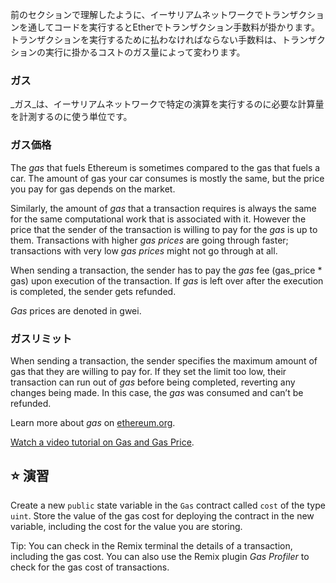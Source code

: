 前のセクションで理解したように、イーサリアムネットワークでトランザクションを通してコードを実行するとEtherでトランザクション手数料が掛かります。 トランザクションを実行するために払わなければならない手数料は、トランザクションの実行に掛かるコストのガス量によって変わります。

### ガス

_ガス_は、イーサリアムネットワークで特定の演算を実行するのに必要な計算量を計測するのに使う単位です。

### ガス価格

The _gas_ that fuels Ethereum is sometimes compared to the gas that fuels a car. The amount of gas your car consumes is mostly the same, but the price you pay for gas depends on the market.

Similarly, the amount of _gas_ that a transaction requires is always the same for the same computational work that is associated with it. However the price that the sender of the transaction is willing to pay for the _gas_ is up to them. Transactions with higher _gas prices_ are going through faster; transactions with very low _gas prices_ might not go through at all.

When sending a transaction, the sender has to pay the _gas_ fee (gas_price \* gas) upon execution of the transaction. If _gas_ is left over after the execution is completed, the sender gets refunded.

_Gas_ prices are denoted in gwei.

### ガスリミット

When sending a transaction, the sender specifies the maximum amount of gas that they are willing to pay for. If they set the limit too low, their transaction can run out of _gas_ before being completed, reverting any changes being made. In this case, the _gas_ was consumed and can’t be refunded.

Learn more about _gas_ on <a href="https://ethereum.org/en/developers/docs/gas/" target="_blank">ethereum.org</a>.

<a href="https://www.youtube.com/watch?v=oTS9uxU6cAM" target="_blank">Watch a video tutorial on Gas and Gas Price</a>.

## ⭐️ 演習

Create a new `public` state variable in the `Gas` contract called `cost` of the type `uint`. Store the value of the gas cost for deploying the contract in the new variable, including the cost for the value you are storing.

Tip: You can check in the Remix terminal the details of a transaction, including the gas cost. You can also use the Remix plugin _Gas Profiler_ to check for the gas cost of transactions.